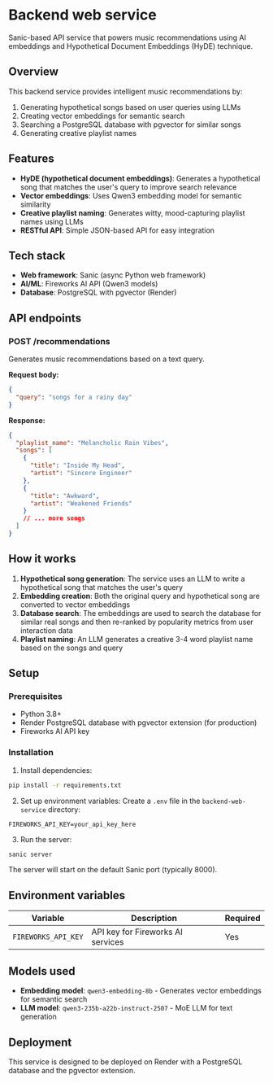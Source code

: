 # Backend web service

Sanic-based API service that powers music recommendations using AI embeddings and Hypothetical Document Embeddings (HyDE) technique.

## Overview

This backend service provides intelligent music recommendations by:

1. Generating hypothetical songs based on user queries using LLMs
2. Creating vector embeddings for semantic search
3. Searching a PostgreSQL database with pgvector for similar songs
4. Generating creative playlist names

## Features

- **HyDE (hypothetical document embeddings)**: Generates a hypothetical song that matches the user's query to improve search relevance
- **Vector embeddings**: Uses Qwen3 embedding model for semantic similarity
- **Creative playlist naming**: Generates witty, mood-capturing playlist names using LLMs
- **RESTful API**: Simple JSON-based API for easy integration

## Tech stack

- **Web framework**: Sanic (async Python web framework)
- **AI/ML**: Fireworks AI API (Qwen3 models)
- **Database**: PostgreSQL with pgvector (Render)

## API endpoints

### POST /recommendations

Generates music recommendations based on a text query.

**Request body:**
```json
{
  "query": "songs for a rainy day"
}
```

**Response:**
```json
{
  "playlist_name": "Melancholic Rain Vibes",
  "songs": [
    {
      "title": "Inside My Head",
      "artist": "Sincere Engineer"
    },
    {
      "title": "Awkward",
      "artist": "Weakened Friends"
    }
    // ... more songs
  ]
}
```

## How it works

1. **Hypothetical song generation**: The service uses an LLM to write a hypothetical song that matches the user's query
2. **Embedding creation**: Both the original query and hypothetical song are converted to vector embeddings
3. **Database search**: The embeddings are used to search the database for similar real songs and then re-ranked by popularity metrics from user interaction data
4. **Playlist naming**: An LLM generates a creative 3-4 word playlist name based on the songs and query

## Setup

### Prerequisites

- Python 3.8+
- Render PostgreSQL database with pgvector extension (for production)
- Fireworks AI API key

### Installation

1. Install dependencies:
```bash
pip install -r requirements.txt
```

2. Set up environment variables:
Create a `.env` file in the `backend-web-service` directory:
```env
FIREWORKS_API_KEY=your_api_key_here
```

3. Run the server:
```bash
sanic server
```

The server will start on the default Sanic port (typically 8000).

## Environment variables

| Variable | Description | Required |
|----------|-------------|----------|
| `FIREWORKS_API_KEY` | API key for Fireworks AI services | Yes |

## Models used

- **Embedding model**: `qwen3-embedding-8b` - Generates vector embeddings for semantic search
- **LLM model**: `qwen3-235b-a22b-instruct-2507` - MoE LLM for text generation

## Deployment

This service is designed to be deployed on Render with a PostgreSQL database and the pgvector extension.
